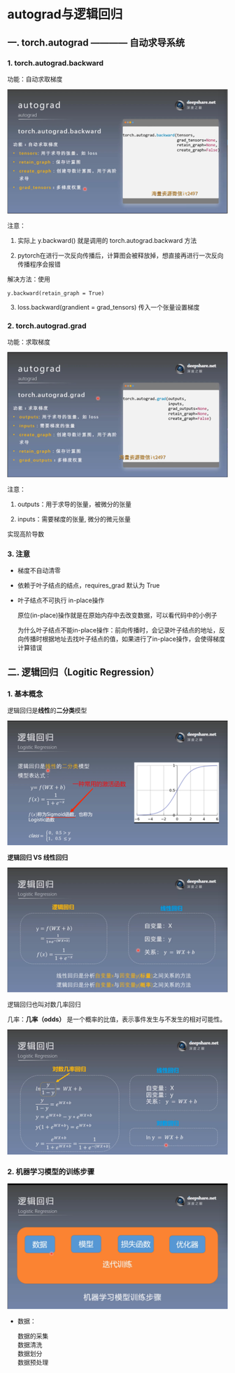# autograd与逻辑回归
## 一. torch.autograd ———— 自动求导系统
### 1. torch.autograd.backward

功能：自动求取梯度

![1](pcs/1.png "1")

注意：
1. 实际上 y.backward() 就是调用的 torch.autograd.backward 方法

2. pytorch在进行一次反向传播后，计算图会被释放掉，想直接再进行一次反向传播程序会报错

解决方法：使用 
    
    y.backward(retain_graph = True)

3. loss.backward(grandient = grad_tensors) 传入一个张量设置梯度

### 2. torch.autograd.grad

功能：求取梯度

![2](pcs/2.png "2")

注意：

1. outputs：用于求导的张量，被微分的张量

2. inputs：需要梯度的张量, 微分的微元张量

实现高阶导数

### 3. 注意
- 梯度不自动清零

- 依赖于叶子结点的结点，requires_grad 默认为 True

- 叶子结点不可执行 in-place操作

    原位(in-place)操作就是在原始内存中去改变数据，可以看代码中的小例子

    为什么叶子结点不能in-place操作：前向传播时，会记录叶子结点的地址，反向传播时根据地址去找叶子结点的值，如果进行了in-place操作，会使得梯度计算错误

## 二. 逻辑回归（Logitic Regression）
### 1. 基本概念

逻辑回归是**线性**的**二分类**模型

![3](pcs/3.png "3")

**逻辑回归 VS 线性回归**

![4](pcs/4.png "4")

逻辑回归也叫对数几率回归

几率：**几率（odds）** 是一个概率的比值，表示事件发生与不发生的相对可能性。

![5](pcs/5.png "5")

### 2. 机器学习模型的训练步骤

![6](pcs/6.png "6")

- 数据：

    数据的采集  
    数据清洗  
    数据划分  
    数据预处理  
